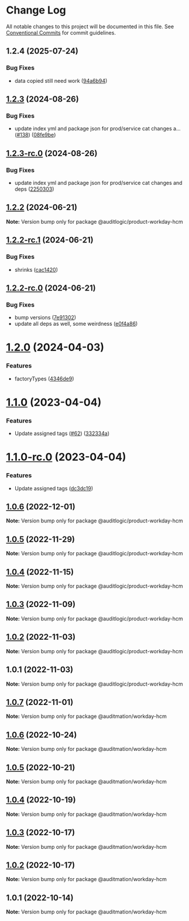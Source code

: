# Change Log

All notable changes to this project will be documented in this file.
See [Conventional Commits](https://conventionalcommits.org) for commit guidelines.

## 1.2.4 (2025-07-24)


### Bug Fixes

* data copied still need work ([94a6b94](https://github.com/zerobias-org/product/commit/94a6b942fb0516367548599d739529536132755a))





## [1.2.3](https://github.com/auditlogic/product/compare/@auditlogic/product-workday-hcm@1.2.2...@auditlogic/product-workday-hcm@1.2.3) (2024-08-26)


### Bug Fixes

* update index yml and package json for prod/service cat changes a… ([#138](https://github.com/auditlogic/product/issues/138)) ([08fe9be](https://github.com/auditlogic/product/commit/08fe9beb1c8457462a19bc69caa02e6212d97e1a))





## [1.2.3-rc.0](https://github.com/auditlogic/product/compare/@auditlogic/product-workday-hcm@1.2.2...@auditlogic/product-workday-hcm@1.2.3-rc.0) (2024-08-26)


### Bug Fixes

* update index yml and package json for prod/service cat changes and deps ([2250303](https://github.com/auditlogic/product/commit/225030363a363608240135b7ebed386b28f01e4b))





## [1.2.2](https://github.com/auditlogic/product/compare/@auditlogic/product-workday-hcm@1.2.2-rc.1...@auditlogic/product-workday-hcm@1.2.2) (2024-06-21)

**Note:** Version bump only for package @auditlogic/product-workday-hcm





## [1.2.2-rc.1](https://github.com/auditlogic/product/compare/@auditlogic/product-workday-hcm@1.2.2-rc.0...@auditlogic/product-workday-hcm@1.2.2-rc.1) (2024-06-21)


### Bug Fixes

* shrinks ([cac1420](https://github.com/auditlogic/product/commit/cac14200fefcd8183ab69fe89a47bd3f70f563e9))





## [1.2.2-rc.0](https://github.com/auditlogic/product/compare/@auditlogic/product-workday-hcm@1.2.0...@auditlogic/product-workday-hcm@1.2.2-rc.0) (2024-06-21)


### Bug Fixes

* bump versions ([7e91302](https://github.com/auditlogic/product/commit/7e913023b8b312150ed7762c32fbbe616be71de5))
* update all deps as well, some weirdness ([e0f4a86](https://github.com/auditlogic/product/commit/e0f4a864714e2d3de6bbf3da014d5312fe53be2f))





# [1.2.0](https://github.com/auditlogic/product/compare/@auditlogic/product-workday-hcm@1.1.0...@auditlogic/product-workday-hcm@1.2.0) (2024-04-03)


### Features

* factoryTypes ([4346de9](https://github.com/auditlogic/product/commit/4346de92693aee892fccf725338ffc7b80ab182b))





# [1.1.0](https://github.com/auditlogic/product/compare/@auditlogic/product-workday-hcm@1.0.6...@auditlogic/product-workday-hcm@1.1.0) (2023-04-04)


### Features

* Update assigned tags ([#62](https://github.com/auditlogic/product/issues/62)) ([332334a](https://github.com/auditlogic/product/commit/332334ac1b4a57ff812914e70573c91539a06bf4))





# [1.1.0-rc.0](https://github.com/auditlogic/product/compare/@auditlogic/product-workday-hcm@1.0.6...@auditlogic/product-workday-hcm@1.1.0-rc.0) (2023-04-04)


### Features

* Update assigned tags ([dc3dc19](https://github.com/auditlogic/product/commit/dc3dc19fc1eed87cbc16dbdcf7131bf46ffcfbb7))





## [1.0.6](https://github.com/auditlogic/product/compare/@auditlogic/product-workday-hcm@1.0.5...@auditlogic/product-workday-hcm@1.0.6) (2022-12-01)

**Note:** Version bump only for package @auditlogic/product-workday-hcm





## [1.0.5](https://github.com/auditlogic/product/compare/@auditlogic/product-workday-hcm@1.0.4...@auditlogic/product-workday-hcm@1.0.5) (2022-11-29)

**Note:** Version bump only for package @auditlogic/product-workday-hcm





## [1.0.4](https://github.com/auditlogic/product/compare/@auditlogic/product-workday-hcm@1.0.3...@auditlogic/product-workday-hcm@1.0.4) (2022-11-15)

**Note:** Version bump only for package @auditlogic/product-workday-hcm





## [1.0.3](https://github.com/auditlogic/product/compare/@auditlogic/product-workday-hcm@1.0.2...@auditlogic/product-workday-hcm@1.0.3) (2022-11-09)

**Note:** Version bump only for package @auditlogic/product-workday-hcm





## [1.0.2](https://github.com/auditlogic/product/compare/@auditlogic/product-workday-hcm@1.0.1...@auditlogic/product-workday-hcm@1.0.2) (2022-11-03)

**Note:** Version bump only for package @auditlogic/product-workday-hcm





## 1.0.1 (2022-11-03)

**Note:** Version bump only for package @auditlogic/product-workday-hcm





## [1.0.7](https://github.com/auditmation/store-content/compare/@auditmation/workday-hcm@1.0.6...@auditmation/workday-hcm@1.0.7) (2022-11-01)

**Note:** Version bump only for package @auditmation/workday-hcm





## [1.0.6](https://github.com/auditmation/store-content/compare/@auditmation/workday-hcm@1.0.5...@auditmation/workday-hcm@1.0.6) (2022-10-24)

**Note:** Version bump only for package @auditmation/workday-hcm





## [1.0.5](https://github.com/auditmation/store-content/compare/@auditmation/workday-hcm@1.0.4...@auditmation/workday-hcm@1.0.5) (2022-10-21)

**Note:** Version bump only for package @auditmation/workday-hcm





## [1.0.4](https://github.com/auditmation/store-content/compare/@auditmation/workday-hcm@1.0.3...@auditmation/workday-hcm@1.0.4) (2022-10-19)

**Note:** Version bump only for package @auditmation/workday-hcm





## [1.0.3](https://github.com/auditmation/store-content/compare/@auditmation/workday-hcm@1.0.2...@auditmation/workday-hcm@1.0.3) (2022-10-17)

**Note:** Version bump only for package @auditmation/workday-hcm





## [1.0.2](https://github.com/auditmation/store-content/compare/@auditmation/workday-hcm@1.0.1...@auditmation/workday-hcm@1.0.2) (2022-10-17)

**Note:** Version bump only for package @auditmation/workday-hcm





## 1.0.1 (2022-10-14)

**Note:** Version bump only for package @auditmation/workday-hcm
